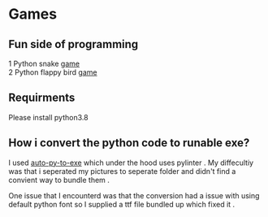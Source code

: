 # Games
## Fun side of programming

1 Python snake [game](https://github.com/Lior-Altarescu/games/tree/main/snake/README.md)  
2 Python flappy bird [game](https://github.com/Lior-Altarescu/games/tree/main/flapp_bird/README.md)

## Requirments
Please install python3.8 

## How i convert the python code to runable exe?
I used [auto-py-to-exe](https://pypi.org/project/auto-py-to-exe/) which under the hood uses pylinter . My diffecultiy was that i seperated my pictures to seperate folder and didn't find a convient way to bundle them .

One issue that I encounterd was that the conversion had a issue with using default python font so I supplied a ttf file bundled up which fixed it .


